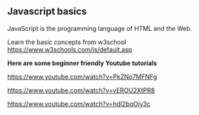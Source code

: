 ## Javascript basics

JavaScript is the programming language of HTML and the Web.

Learn the basic concepts from w3school
https://www.w3schools.com/js/default.asp

**Here are some beginner friendly Youtube tutorials**

https://www.youtube.com/watch?v=PkZNo7MFNFg

https://www.youtube.com/watch?v=vEROU2XtPR8

https://www.youtube.com/watch?v=hdI2bqOjy3c

